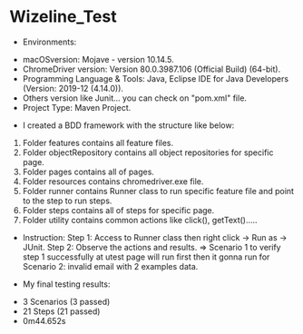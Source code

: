 # Wizeline_Test

- Environments:
 + macOSversion: Mojave - version 10.14.5.
 + ChromeDriver version: Version 80.0.3987.106 (Official Build) (64-bit).
 + Programming Language & Tools: Java, Eclipse IDE for Java Developers (Version: 2019-12 (4.14.0)).
 + Others version like Junit... you can check on "pom.xml" file.
 + Project Type: Maven Project.

- I created a BDD framework with the structure like below:
 1. Folder features contains all feature files.
 2. Folder objectRepository contains all object repositories for specific page.
 3. Folder pages contains all of pages.
 4. Folder resources contains chromedriver.exe file.
 5. Folder runner contains Runner class to run specific feature file and point to the step to run steps.
 6. Folder steps contains all of steps for specific page.
 7. Folder utility contains common actions like click(), getText().....

- Instruction:
 Step 1: Access to Runner class then right click -> Run as -> JUnit.
 Step 2: Observe the actions and results.
=> Scenario 1 to verify step 1 successfully at utest page will run first then it gonna run for 
   Scenario 2: invalid email with 2 examples data.
   
- My final testing results:
 + 3 Scenarios (3 passed)
 + 21 Steps (21 passed)
 + 0m44.652s

